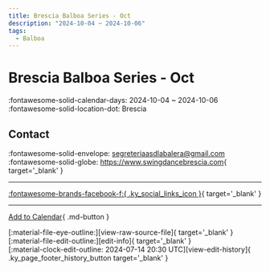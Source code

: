 ```yaml
---
title: Brescia Balboa Series - Oct
description: "2024-10-04 ~ 2024-10-06"
tags:
  - Balboa
---
```


# Brescia Balboa Series - Oct 

:fontawesome-solid-calendar-days: 2024-10-04 ~ 2024-10-06  
:fontawesome-solid-location-dot: Brescia  

## Contact

:fontawesome-solid-envelope: <segreteriaasdlabalera@gmail.com>  
:fontawesome-solid-globe: <https://www.swingdancebrescia.com>{ target='_blank' }  

---

 [:fontawesome-brands-facebook-f:{ .ky_social_links_icon }](https://www.facebook.com/ASDLaBalera){ target='_blank' }

---

[Add to Calendar](https://swing.news/ics/en/2024/it_IT/brescia-balboa-series-oct-2024.ics){ .md-button }

<div class="ky_page_footer" markdown>
<div class="ky_page_footer_trailing" markdown="span">
[:material-file-eye-outline:][view-raw-source-file]{ target='_blank' }
[:material-file-edit-outline:][edit-info]{ target='_blank' }
</div>
<div class="ky_page_footer_leading" markdown="span">
[:material-clock-edit-outline: 2024-07-14 20:30 UTC][view-edit-history]{ .ky_page_footer_history_button target='_blank' }
</div>
</div>

[view-raw-source-file]: https://github.com/swingdance/events/blob/main/2024/it_IT/brescia-balboa-series-oct-2024.json "View Raw Source File"
[edit-info]: https://github.com/swingdance/events/issues/new?assignees=&labels=update+event&projects=&template=03-update_entity.yml&title=%5B2024%2Fit_IT%5D%20Brescia%20Balboa%20Series%20-%20Oct&region=it_IT&year=2024&id=brescia-balboa-series-oct-2024&name=Brescia%20Balboa%20Series%20-%20Oct&org_id= "Edit Info"

[view-edit-history]: https://github.com/swingdance/events/commits/main/2024/it_IT/brescia-balboa-series-oct-2024.json "View Edit History"
